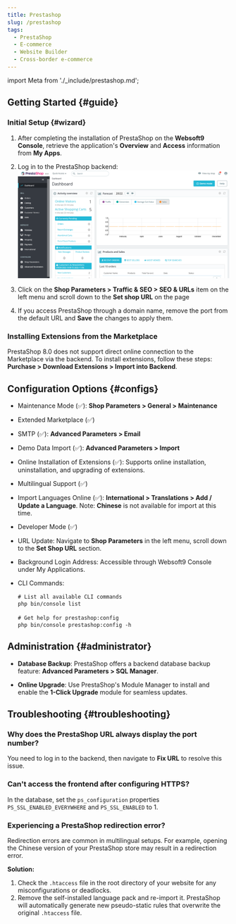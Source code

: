```yaml
---
title: Prestashop
slug: /prestashop
tags:
  - PrestaShop
  - E-commerce
  - Website Builder
  - Cross-border e-commerce
---
```


import Meta from './\_include/prestashop.md';

<Meta name="meta" />

## Getting Started {#guide}

### Initial Setup {#wizard}

1. After completing the installation of PrestaShop on the **Websoft9 Console**, retrieve the application's **Overview** and **Access** information from **My Apps**.

2. Log in to the PrestaShop backend:
   ![](./assets/prestashop-backend-websoft9.png)

3. Click on the **Shop Parameters > Traffic & SEO > SEO & URLs** item on the left menu and scroll down to the **Set shop URL** on the page

4. If you access PrestaShop through a domain name, remove the port from the default URL and **Save** the changes to apply them.

### Installing Extensions from the Marketplace

PrestaShop 8.0 does not support direct online connection to the Marketplace via the backend. To install extensions, follow these steps: **Purchase > Download Extensions > Import into Backend**.

## Configuration Options {#configs}

- Maintenance Mode (✅): **Shop Parameters > General > Maintenance**
- Extended Marketplace (✅)
- SMTP (✅): **Advanced Parameters > Email**
- Demo Data Import (✅): **Advanced Parameters > Import**
- Online Installation of Extensions (✅): Supports online installation, uninstallation, and upgrading of extensions.
- Multilingual Support (✅)
- Import Languages Online (✅): **International > Translations > Add / Update a Language**. Note: **Chinese** is not available for import at this time.
- Developer Mode (✅)
- URL Update: Navigate to **Shop Parameters** in the left menu, scroll down to the **Set Shop URL** section.
- Background Login Address: Accessible through Websoft9 Console under My Applications.
- CLI Commands:

  ```
  # List all available CLI commands
  php bin/console list

  # Get help for prestashop:config
  php bin/console prestashop:config -h
  ```

## Administration {#administrator}

- **Database Backup**: PrestaShop offers a backend database backup feature: **Advanced Parameters > SQL Manager**.

- **Online Upgrade**: Use PrestaShop's Module Manager to install and enable the **1-Click Upgrade** module for seamless updates.

## Troubleshooting {#troubleshooting}

### Why does the PrestaShop URL always display the port number?

You need to log in to the backend, then navigate to **Fix URL** to resolve this issue.

### Can't access the frontend after configuring HTTPS?

In the database, set the `ps_configuration` properties `PS_SSL_ENABLED_EVERYWHERE` and `PS_SSL_ENABLED` to 1.

### Experiencing a PrestaShop redirection error?

Redirection errors are common in multilingual setups. For example, opening the Chinese version of your PrestaShop store may result in a redirection error.

**Solution:**

1. Check the `.htaccess` file in the root directory of your website for any misconfigurations or deadlocks.
2. Remove the self-installed language pack and re-import it. PrestaShop will automatically generate new pseudo-static rules that overwrite the original `.htaccess` file.
